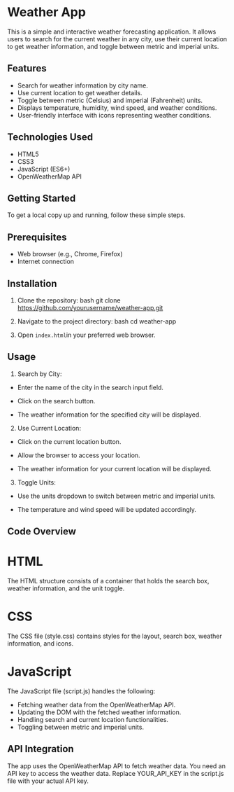 # Weather App
This is a simple and interactive weather forecasting application. It allows users to search for the current weather in any city, use their current location to get weather information, and toggle between metric and imperial units.

## Features
 * Search for weather information by city name.
 * Use current location to get weather details.
 * Toggle between metric (Celsius) and imperial (Fahrenheit) units.
 *  Displays temperature, humidity, wind speed, and weather conditions.
 *  User-friendly interface with icons representing weather conditions.

## Technologies Used
 * HTML5
 * CSS3
 * JavaScript (ES6+)
 * OpenWeatherMap API

## Getting Started
To get a local copy up and running, follow these simple steps.

## Prerequisites
* Web browser (e.g., Chrome, Firefox)
* Internet connection

## Installation
 1. Clone the repository:
bash
git clone https://github.com/yourusername/weather-app.git

2. Navigate to the project directory:
bash
cd weather-app

3. Open `index.html`in your preferred web browser.

## Usage

1. Search by City:

* Enter the name of the city in the search input field.

* Click on the search button.

* The weather information for the specified city will be displayed.

2. Use Current Location:

* Click on the current location button.

* Allow the browser to access your location.

* The weather information for your current location will be displayed.

3. Toggle Units:

* Use the units dropdown to switch between metric and imperial units.

* The temperature and wind speed will be updated accordingly.

## Code Overview

# HTML
The HTML structure consists of a container that holds the search box, weather information, and the unit toggle.

# CSS
The CSS file (style.css) contains styles for the layout, search box, weather information, and icons.

# JavaScript
The JavaScript file (script.js) handles the following:

* Fetching weather data from the OpenWeatherMap API.
* Updating the DOM with the fetched weather information.
* Handling search and current location functionalities.
* Toggling between metric and imperial units.

## API Integration
The app uses the OpenWeatherMap API to fetch weather data. You need an API key to access the weather data. Replace YOUR_API_KEY in the script.js file with your actual API key.